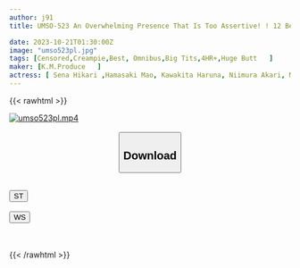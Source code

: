 ```yaml
---
author: j91
title: UMSO-523 An Overwhelming Presence That Is Too Assertive! ! 12 Beautiful Women With Rocket Boobs

date: 2023-10-21T01:30:00Z
image: "umso523pl.jpg"
tags: [Censored,Creampie,Best, Omnibus,Big Tits,4HR+,Huge Butt	 ]
maker: [K.M.Produce   ]
actress: [ Sena Hikari ,Hamasaki Mao, Kawakita Haruna, Niimura Akari, Misono Waka, Tanaka Nene, Kamisaka Tomoko, Himesaki Hana, Mizuhara Misono, Minami Momo ]
---
```



{{< rawhtml >}}

<div class="video" data-videoid="G3mLOaXr29s1z64">
    <a href="javascript:;">
        <img src="https://my.j91.asia/posts/umso523pl/umso523pl.jpg" width="WIDTH" height="HEIGHT" alt="umso523pl.mp4" loading="lazy">
    </a>
</div>

<script type="text/javascript" src="https://j91.asia/asset/on-demand-st.js"></script>

<br>
  <link rel="stylesheet" href="https://j91.asia/asset/bs5.css">
  
  <center>
  <button class="btn btn-primary" type="button" data-bs-toggle="collapse" data-bs-target=".multi-collapse" aria-expanded="false" aria-controls="multiCollapseExample1 multiCollapseExample2"><h2>Download</h2></button></center>
</p>
<div class="row">
  <div class="col">
    <div class="collapse multi-collapse" id="multiCollapseExample1">
      <div class="card card-body">
	      	      <br>
<div class="buttons">  
<a href="https://streamtape.to/v/G3mLOaXr29s1z64"><button class="btn-hover color-3"><i class="fa fa-download"></i> ST</button></a></div>
    </div>
  </div>
</div>
  <div class="col">
    <div class="collapse multi-collapse" id="multiCollapseExample2">
      <div class="card card-body">
	      <br>
<div class="buttons">
    <a href="https://wolfstream.tv/et7imt6wo7mj"><button class="btn-hover color-9"><i class="fa fa-download"></i> WS</button></a></div>
<br><br>
      </div>
    </div>
  </div>
</div>

{{< /rawhtml >}}
